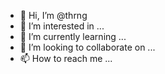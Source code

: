 - 👋 Hi, I’m @thrng
- 👀 I’m interested in ...
- 🌱 I’m currently learning ...
- 💞️ I’m looking to collaborate on ...
- 📫 How to reach me ...

<!---
thrng/thrng is a ✨ special ✨ repository because its `README.md` (this file) appears on your GitHub profile.
You can click the Preview link to take a look at your changes.
--->
